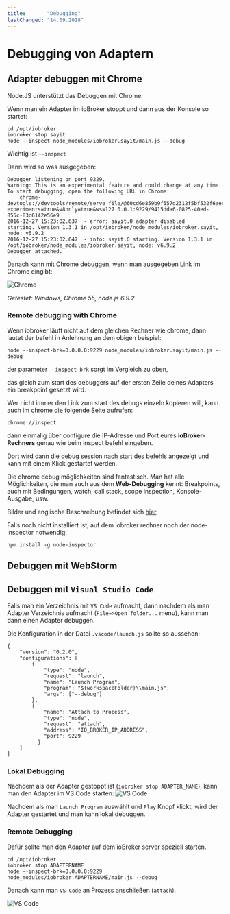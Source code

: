 ```yaml
---
title:       "Debugging"
lastChanged: "14.09.2018"
---
```


# Debugging von Adaptern

## Adapter debuggen mit Chrome
Node.JS unterstützt das Debuggen mit Chrome.

Wenn man ein Adapter im ioBroker stoppt und dann aus der Konsole so startet:

```
cd /opt/iobroker
iobroker stop sayit
node --inspect node_modules/iobroker.sayit/main.js --debug
```

Wichtig ist `-–inspect`

Dann wird so was ausgegeben:

```
Debugger listening on port 9229.
Warning: This is an experimental feature and could change at any time.
To start debugging, open the following URL in Chrome:
    chrome-devtools://devtools/remote/serve_file/@60cd6e859b9f557d2312f5bf532f6aec5f284980/inspector.html?experiments=true&v8only=true&ws=127.0.0.1:9229/9415dda6-0825-40ed-855c-83c6142e56e9
2016-12-27 15:23:02.637  - error: sayit.0 adapter disabled
starting. Version 1.3.1 in /opt/iobroker/node_modules/iobroker.sayit, node: v6.9.2
2016-12-27 15:23:02.647  - info: sayit.0 starting. Version 1.3.1 in /opt/iobroker/node_modules/iobroker.sayit, node: v6.9.2
Debugger attached.
```

Danach kann mit Chrome debuggen, wenn man ausgegeben Link im Chrome eingibt:

![Chrome](media/adapterdebug1.png)

*Getestet: Windows, Chrome 55, node.js 6.9.2*

### Remote debugging with Chrome
Wenn iobroker läuft nicht auf dem gleichen Rechner wie chrome, dann lautet der befehl in Anlehnung an dem obigen beispiel:

```
node --inspect-brk=0.0.0.0:9229 node_modules/iobroker.sayit/main.js --debug
```

der parameter `--inspect-brk` sorgt im Vergleich zu oben,

das gleich zum start des debuggers auf der ersten Zeile deines Adapters ein breakpoint gesetzt wird.

Wer nicht immer den Link zum start des debugs einzeln kopieren will, kann auch im chrome die folgende Seite aufrufen:

```
chrome://inspect
```

dann einmalig über configure die IP-Adresse und Port eures **ioBroker-Rechners** genau wie beim inspect befehl eingeben.

Dort wird dann die debug session nach start des befehls angezeigt und kann mit einem Klick gestartet werden.

Die chrome debug möglichkeiten sind fantastisch.
Man hat alle Möglichkeiten, die man auch aus dem **Web-Debugging** kennt: Breakpoints, auch mit Bedingungen, watch, call stack, scope inspection, Konsole-Ausgabe, usw.

Bilder und englische Beschreibung befindet sich [hier](https://software.intel.com/en-us/xdk/articles/using-chrome-devtools-to-debug-your-remote-iot-nodejs-application)

Falls noch nicht installiert ist, auf dem iobroker rechner noch der node-inspector notwendig:

```
npm install -g node-inspector
```

## Debuggen mit WebStorm

## Debuggen mit `Visual Studio Code`
Falls man ein Verzeichnis mit `VS Code` aufmacht, dann nachdem als man Adapter Verzeichnis aufmacht (`File=>Open folder...` menu),
kann man dann einen Adapter debuggen.

Die Konfiguration in der Datei `.vscode/launch.js` sollte so aussehen:
```
{
    "version": "0.2.0",
    "configurations": [
        {
            "type": "node",
            "request": "launch",
            "name": "Launch Program",
            "program": "${workspaceFolder}\\main.js",
            "args": ["--debug"]
        },
        {
            "name": "Attach to Process",
            "type": "node",
            "request": "attach",
            "address": "IO_BROKER_IP_ADDRESS",
            "port": 9229
          }
    ]
}
```

### Lokal Debugging
Nachdem als der Adapter gestoppt ist (`iobroker stop ADAPTER_NAME`), kann man den Adapter im VS Code starten:
![VS Code](media/adapterdebug10.png) 

Nachdem als man `Launch Program` auswählt und `Play` Knopf klickt, wird der Adapter gestartet und man kann lokal debuggen.

### Remote Debugging
Dafür sollte man den Adapter auf dem ioBroker server speziell starten.

 ```
cd /opt/iobroker
iobroker stop ADAPTERNAME
node --inspect-brk=0.0.0.0:9229 node_modules/iobroker.ADAPTERNAME/main.js --debug
 ```

Danach kann man `VS Code` an Prozess anschließen (`attach`).

![VS Code](media/adapterdebug11.png) 